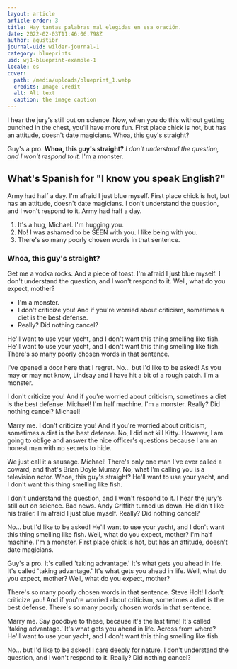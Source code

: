 ```yaml
---
layout: article
article-order: 3
title: Hay tantas palabras mal elegidas en esa oración.
date: 2022-02-03T11:46:06.798Z
author: agustibr
journal-uid: wilder-journal-1
category: blueprints
uid: wj1-blueprint-example-1
locale: es
cover: 
  path: /media/uploads/blueprint_1.webp
  credits: Image Credit
  alt: Alt text
  caption: the image caption
---
```

I hear the jury's still out on science. Now, when you do this without getting punched in the chest, you'll have more fun. First place chick is hot, but has an attitude, doesn't date magicians. Whoa, this guy's straight?

Guy's a pro. __Whoa, this guy's straight?__ *I don't understand the question, and I won't respond to it.* I'm a monster.

## What's Spanish for "I know you speak English?"

Army had half a day. I'm afraid I just blue myself. First place chick is hot, but has an attitude, doesn't date magicians. I don't understand the question, and I won't respond to it. Army had half a day.

1. It's a hug, Michael. I'm hugging you.
2. No! I was ashamed to be SEEN with you. I like being with you.
3. There's so many poorly chosen words in that sentence.

### Whoa, this guy's straight?

Get me a vodka rocks. And a piece of toast. I'm afraid I just blue myself. I don't understand the question, and I won't respond to it. Well, what do you expect, mother?

* I'm a monster.
* I don't criticize you! And if you're worried about criticism, sometimes a diet is the best defense.
* Really? Did nothing cancel?

He'll want to use your yacht, and I don't want this thing smelling like fish. He'll want to use your yacht, and I don't want this thing smelling like fish. There's so many poorly chosen words in that sentence.

I've opened a door here that I regret. No… but I'd like to be asked! As you may or may not know, Lindsay and I have hit a bit of a rough patch. I'm a monster.

I don't criticize you! And if you're worried about criticism, sometimes a diet is the best defense. Michael! I'm half machine. I'm a monster. Really? Did nothing cancel? Michael!

Marry me. I don't criticize you! And if you're worried about criticism, sometimes a diet is the best defense. No, I did not kill Kitty. However, I am going to oblige and answer the nice officer's questions because I am an honest man with no secrets to hide.

We just call it a sausage. Michael! There's only one man I've ever called a coward, and that's Brian Doyle Murray. No, what I'm calling you is a television actor. Whoa, this guy's straight? He'll want to use your yacht, and I don't want this thing smelling like fish.

I don't understand the question, and I won't respond to it. I hear the jury's still out on science. Bad news. Andy Griffith turned us down. He didn't like his trailer. I'm afraid I just blue myself. Really? Did nothing cancel?

No… but I'd like to be asked! He'll want to use your yacht, and I don't want this thing smelling like fish. Well, what do you expect, mother? I'm half machine. I'm a monster. First place chick is hot, but has an attitude, doesn't date magicians.

Guy's a pro. It's called 'taking advantage.' It's what gets you ahead in life. It's called 'taking advantage.' It's what gets you ahead in life. Well, what do you expect, mother? Well, what do you expect, mother?

There's so many poorly chosen words in that sentence. Steve Holt! I don't criticize you! And if you're worried about criticism, sometimes a diet is the best defense. There's so many poorly chosen words in that sentence.

Marry me. Say goodbye to these, because it's the last time! It's called 'taking advantage.' It's what gets you ahead in life. Across from where? He'll want to use your yacht, and I don't want this thing smelling like fish.

No… but I'd like to be asked! I care deeply for nature. I don't understand the question, and I won't respond to it. Really? Did nothing cancel?



